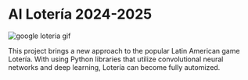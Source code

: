 # AI Lotería 2024-2025
![google loteria gif](https://www.google.com/logos/doodles/2019/celebrating-loteria-6753651837108226.3-2xa.gif)

This project brings a new approach to the popular Latin American game Lotería. With using Python libraries that utilize convolutional neural networks and deep learning, Lotería can become fully automized. 


